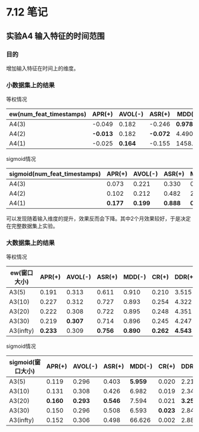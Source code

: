 # 7.12 笔记

## 实验A4 输入特征的时间范围

### 目的

增加输入特征在时间上的维度。

### 小数据集上的结果

等权情况

| ew(num_feat_timestamps) | APR(+)     | AVOL(-)   | ASR(+)     | MDD(-)    | CR(+)      | DDR(+)     |
| ----------------------- | ---------- | --------- | ---------- | --------- | ---------- | ---------- |
| A4(3)                   | -0.049     | 0.182     | -0.246     | **0.978** | -0.046     | -1.29      |
| A4(2)                   | **-0.013** | 0.182     | **-0.072** | 4.490     | **-0.003** | **-0.397** |
| A4(1)                   | -0.025     | **0.164** | -0.155     | 1458.65   | -1.74      | -0.821     |

sigmoid情况

| sigmoid(num_feat_timestamps) | APR(+)    | AVOL(-)   | ASR(+)    | MDD(-)    | CR(+)     | DDR(+)    |
| ---------------------------- | --------- | --------- | --------- | --------- | --------- | --------- |
| A4(3)                        | 0.073     | 0.221     | 0.330     | 0.857     | 0.085     | 1.941     |
| A4(2)                        | 0.102     | 0.212     | 0.482     | 21.908    | 0.005     | 2.979     |
| A4(1)                        | **0.177** | **0.199** | **0.888** | **0.714** | **0.247** | **6.295** |

可以发现随着输入维度的提升，效果反而会下降。其中2个月效果较好，于是决定在完整数据集上实验。

### 大数据集上的结果

等权情况

| ew(窗口大小) | APR(+)    | AVOL(-)   | ASR(+)    | MDD(-)    | CR(+)     | DDR(+)    |
| ------------ | --------- | --------- | --------- | --------- | --------- | --------- |
| A3(5)        | 0.191     | 0.313     | 0.611     | 0.910     | 0.210     | 3.515     |
| A3(10)       | 0.227     | 0.312     | 0.727     | 0.893     | 0.254     | 4.322     |
| A3(20)       | 0.222     | 0.308     | 0.722     | 0.895     | 0.248     | 4.351     |
| A3(30)       | 0.219     | **0.307** | 0.714     | 0.896     | 0.245     | 4.247     |
| A3(infty)    | **0.233** | 0.309     | **0.756** | **0.890** | **0.262** | **4.543** |

sigmoid情况

| sigmoid(窗口大小) | APR(+)    | AVOL(-)   | ASR(+)    | MDD(-)    | CR(+)     | DDR(+)    |
| ----------------- | --------- | --------- | --------- | --------- | --------- | --------- |
| A3(5)             | 0.119     | 0.296     | 0.403     | **5.959** | 0.020     | 2.214     |
| A3(10)            | 0.131     | 0.308     | 0.426     | 6.982     | 0.019     | 2.349     |
| A3(20)            | **0.160** | **0.293** | **0.546** | 7.594     | 0.021     | **3.256** |
| A3(30)            | 0.150     | 0.296     | 0.508     | 6.593     | **0.023** | 2.845     |
| A3(infty)         | 0.152     | 0.306     | 0.498     | 66.626    | 0.002     | 2.885     |

